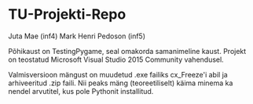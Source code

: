 # TU-Projekti-Repo
Juta Mae (inf4)
Mark Henri Pedoson (inf5)

Põhikaust on TestingPygame, seal omakorda samanimeline kaust. 
Projekt on teostatud Microsoft Visual Studio 2015 Community vahendusel. 

Valmisversioon mängust on muudetud .exe failiks cx_Freeze'i abil ja arhiveeritud .zip faili. 
Nii peaks mäng (teoreetiliselt) käima minema ka nendel arvutitel, kus pole Pythonit installitud.
